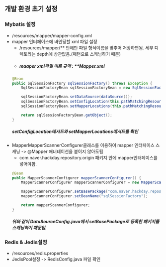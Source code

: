 ## 개발 환경 초기 설정

### Mybatis 설정
- /resources/mapper/mapper-config.xml
- mapper 인터페이스에 바인딩할 xml 파일 설정
    - /resources/mapper/** 안에만 파일 형식이름을 맞추어 저장하면됨. 세부 디렉토리는 depth에 상관없음.(패턴으로 스캐닝하기 때문)
    - ##### maaper xml파일 이름 규약 : **Mapper.xml
    ```java
    @Bean
    public SqlSessionFactory sqlSessionFactory() throws Exception {
        SqlSessionFactoryBean sqlSessionFactoryBean = new SqlSessionFactoryBean();

        sqlSessionFactoryBean.setDataSource(dataSource());
        sqlSessionFactoryBean.setConfigLocation(this.pathMatchingResourcePatternResolver.getResource("classpath:mapper/mapper-config.xml"));
        sqlSessionFactoryBean.setMapperLocations(this.pathMatchingResourcePatternResolver.getResources("classpath:mapper/**/*Mapper.xml"));

        return sqlSessionFactoryBean.getObject();
    }
    ```
    ##### setConfigLocation메서드와 setMapperLocations메서드를 확인
- MapperMapperScannerConfigurer클래스를 이용하여 mapper 인터페이스 스캐닝 -> @Mapper 애너테이션을 붙이지 않아도됨
    - com.naver.hackday.repository.origin 패키지 안에 mapper인터페이스를 넣어야함.
    ```java
    @Bean
    public MapperScannerConfigurer mapperScannerConfigurer() {
        MapperScannerConfigurer mapperScannerConfigurer = new MapperScannerConfigurer();

        mapperScannerConfigurer.setBasePackage("com.naver.hackday.repository.origin");
        mapperScannerConfigurer.setBeanName("sqlSessionFactory");

        return mapperScannerConfigurer;
    }
    ```
    ##### 위와 같이 DataSourceConfig.java에서 setBasePackage로 등록한 패키지를 스캐닝하기 때문임.

### Redis & Jedis설정
- /resources/redis.properties
- JedisPool설정 -> RedisConfig.java 파일 확인
